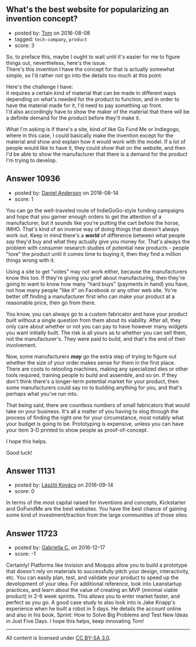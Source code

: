 ## What's the best website for popularizing an invention concept?

- posted by: [Tom](https://stackexchange.com/users/7017741/tom) on 2016-08-08
- tagged: `tech-company`, `product`
- score: 3

So, to preface this, maybe I ought to wait until it's easier for me to figure things out, nevertheless, here's the issue.  
There's this invention I have the concept for that is actually somewhat simple, so I'd rather not go into the details too much at this point.

Here's the challenge I have:  
it requires a certain kind of material that can be made in different ways depending on what's needed for the product to function, and in order to have the material made for it, I'd need to pay something up front.  
I'd also accordingly have to show the maker of the material that there will be a definite demand for the product before they'll make it.  

What I'm asking is if there's a site, kind of like Go Fund Me or Indiegogo, where in this case, I could basically make the invention except for the material and show and explain how it would work with the model.  If a lot of people would like to have it, they could show that on the website, and then I'd be able to show the manufacturer that there is a demand for the product I'm trying to develop.


## Answer 10936

- posted by: [Daniel Anderson](https://stackexchange.com/users/8398759/daniel-anderson) on 2016-08-14
- score: 1

You can go the well-traveled route of IndieGoGo-style funding campaigns and hope that you garner enough orders to get the attention of a manufacturer, but it sounds like you're putting the cart before the horse, IMHO.  That's kind of an inverse way of doing things that doesn't always work out.  Keep in mind there's a ***world*** of difference between what people *say* they'd buy and what they actually give you money for.  That's always the problem with consumer research studies of potential new products - people "love" the product until it comes time to buying it, then they find a million things wrong with it.

Using a site to get "votes" may not work either, because the manufacturers know this too.  If they're giving you grief about manufacturing, then they're going to want to know how many "hard buys" (payments in hand) you have, not how many people "like it" on Facebook or any other web site.  Yo're better off finding a manufacturer first who can make your product at a reasonable price, then go from there.

You know, you can always go to a custom fabricator and have your product built without a single question from them about its viability.  After all, they only care about whether or not you can pay to have however many widgets you want initially built.  The risk is all yours as to whether you can sell them, not the manufacturer's.  They were paid to build, and that's the end of their involvement.

Now, some manufacturers ***may*** go the extra step of trying to figure out whether the size of your order makes sense for them in the first place.  There are costs to retooling machines, making any specialized dies or other tools required, training people to build and assemble, and so on.  If they don't think there's a longer-term potential market for your product, then some manufacturers could say no to building anything for you, and that's perhaps what you've run into.

That being said, there are countless numbers of small fabricators that would take on your business.  It's all a matter of you having to slog through the process of finding the right one for your circumstance, most notably what your budget is going to be.  Prototyping is expensive, unless you can have your item 3-D printed to show people as proof-of-concept.

I hope this helps.

Good luck!


## Answer 11131

- posted by: [László Kovács](https://stackexchange.com/users/9064103/l-szl-kov-cs) on 2016-09-14
- score: 0

In terms of the most capital raised for inventions and concepts, Kickstarter and GoFundMe are the best websites. You have the best chance of gaining some kind of investment/traction from the large communities of those sites.


## Answer 11723

- posted by: [Gabriella C.](https://stackexchange.com/users/9324351/gabriella-c) on 2016-12-17
- score: -1

Certainly! Platforms like Invision and Moqups allow you to build a  prototype that doesn't rely on materials to successfully pitch your design, interactivity, etc. You can easily plan, test, and validate your product to speed up the development of your idea. For additional reference, look into Leanstartup practices, and learn about the value of creating an MVP (minimal viable product) in 2-6 week sprints. This allows you to enter market faster, and perfect as you go. A good case study to also look into is Jake Knapp's experience when he built a robot in 5 days. He details the account online and also in his book, Sprint: How to Solve Big Problems and Test New Ideas in Just Five Days. I hope this helps, keep innovating Tom!





---

All content is licensed under [CC BY-SA 3.0](https://creativecommons.org/licenses/by-sa/3.0/).
